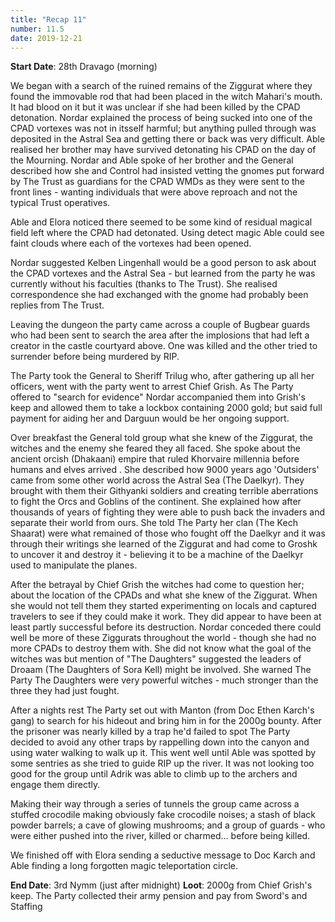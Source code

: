 ```yaml
---
title: "Recap 11"
number: 11.5
date: 2019-12-21
---
```


**Start Date**: 28th Dravago (morning)

We began with a search of the ruined remains of the Ziggurat where they found the immovable rod that had been placed in the witch Mahari's mouth. It had blood on it but it was unclear if she had been killed by the CPAD detonation. Nordar explained the process of being sucked into one of the CPAD vortexes was not in itsself harmful; but anything pulled through was deposited in the Astral Sea and getting there or back was very difficult. Able realised her brother may have survived detonating his CPAD on the day of the Mourning. Nordar and Able spoke of her brother and the General described how she and Control had insisted vetting the gnomes put forward by The Trust as guardians for the CPAD WMDs as they were sent to the front lines - wanting individuals that were above reproach and not the typical Trust operatives.
 
Able and Elora noticed there seemed to be some kind of residual magical field left where the CPAD had detonated. Using detect magic Able could see faint clouds where each of the vortexes had been opened.
 
Nordar suggested Kelben Lingenhall would be a good person to ask about the CPAD vortexes and the Astral Sea - but learned from the party he was currently without his faculties (thanks to The Trust). She realised correspondence she had exchanged with the gnome had probably been replies from The Trust.
 
Leaving the dungeon the party came across a couple of Bugbear guards who had been sent to search the area after the implosions that had left a creator in the castle courtyard above. One was killed and the other tried to surrender before being murdered by RIP.
 
The Party took the General to Sheriff Trilug who, after gathering up all her officers, went with the party went to arrest Chief Grish. As The Party offered to "search for evidence" Nordar accompanied them into Grish's keep and allowed them to take a lockbox containing 2000 gold; but said full payment for aiding her and Darguun would be her ongoing support.
 
Over breakfast the General told group what she knew of the Ziggurat, the witches and the enemy she feared they all faced. She spoke about the ancient orcish (Dhakaani) empire that ruled Khorvaire millennia before humans and elves arrived . She described how 9000 years ago 'Outsiders' came from some other world across the Astral Sea (The Daelkyr). They brought with them their Githyanki soldiers and creating terrible aberrations to fight the Orcs and Goblins of the continent. She explained how after thousands of years of fighting they were able to push back the invaders and separate their world from ours. She told The Party her clan (The Kech Shaarat) were what remained of those who fought off the Daelkyr and it was through their writings she learned of the Ziggurat and had come to Groshk to uncover it and destroy it - believing it to be a machine of the Daelkyr used to manipulate the planes.
 
After the betrayal by Chief Grish the witches had come to question her; about the location of the CPADs and what she knew of the Ziggurat. When she would not tell them they started experimenting on locals and captured travelers to see if they could make it work. They did appear to have been at least partly successful before its destruction. Nordar conceded there could well be more of these Ziggurats throughout the world - though she had no more CPADs to destroy them with. She did not know what the goal of the witches was but mention of "The Daughters" suggested the leaders of Droaam (The Daughters of Sora Kell) might be involved. She warned The Party The Daughters were very powerful witches - much stronger than the three they had just fought.
 
After a nights rest The Party set out with Manton (from Doc Ethen Karch's gang) to search for his hideout and bring him in for the 2000g bounty. After the prisoner was nearly killed by a trap he'd failed to spot The Party decided to avoid any other traps by rappelling down into the canyon and using water walking to walk up it. This went well until Able was spotted by some sentries as she tried to guide RIP up the river. It was not looking too good for the group until Adrik was able to climb up to the archers and engage them directly. 
 
Making their way through a series of tunnels the group came across a stuffed crocodile making obviously fake crocodile noises; a stash of black powder barrels; a cave of glowing mushrooms; and a group of guards - who were either pushed into the river, killed or charmed… before being killed.
 
We finished off with Elora sending a seductive message to Doc Karch and Able finding a long forgotten magic teleportation circle.
 
**End Date**: 3rd Nymm (just after midnight)
**Loot**: 2000g from Chief Grish's keep. The Party collected their army pension and pay from Sword's and Staffing